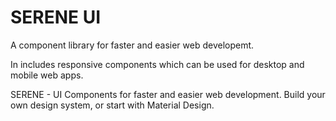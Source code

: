 # SERENE UI 

A component library for faster and easier web developemt.

In includes responsive components which can be used for desktop and mobile web apps.
 
SERENE - UI
Components for faster and easier web development. Build your own design system, or start with Material Design.
